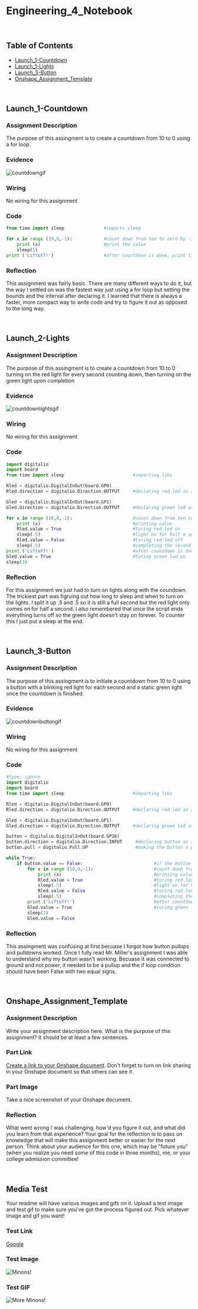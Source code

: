 # Engineering_4_Notebook

&nbsp;

## Table of Contents
* [Launch_1-Countdown](#launch_1-countdown)
* [Launch_1-Lights](#launch_2-lights)
* [Launch_3-Button](#launch_1-button)
* [Onshape_Assignment_Template](#onshape_assignment_template)

&nbsp;

## Launch_1-Countdown

### Assignment Description

The purpose of this assingment is to create a countdown from 10 to 0 using a for loop. 

### Evidence 

![countdowngif](images/countdown.gif)

### Wiring

No wiring for this assignment

### Code

``` python
from time import sleep               #imports sleep

for x in range (10,0,-1):            #count down from ten to zero by -1s
    print (x)                        #print the value
    sleep(1)
print ('Liftoff!')                   #after countdown is done, print liftoff
```

### Reflection

This assignment was fairly basic. There are many different ways to do it, but the way I settled on was the fastest way just using a for loop but setting the bounds and the interval after declaring it. I learned that there is always a faster, more compact way to write code and try to figure it out as opposed to the long way.

&nbsp;

## Launch_2-Lights

### Assignment Description

The purpose of this assingment is to create a countdown from 10 to 0 turning on the red light for every second counting down, then turning on the green light upon completion  

### Evidence 

![countdownlightsgif](images/countdowlights.gif)

### Wiring

No wiring for this assignment

### Code

``` python
import digitalio
import board
from time import sleep                          #importing libs

Rled = digitalio.DigitalInOut(board.GP0)
Rled.direction = digitalio.Direction.OUTPUT     #declaring red led as an output in pin 0

Gled = digitalio.DigitalInOut(board.GP1)
Gled.direction = digitalio.Direction.OUTPUT     #declaring green led as an output in pin 1

for x in range (10,0,-1):                       #count down from ten to zero by -1s
    print (x)                                   #printing value
    Rled.value = True                           #turing red led on
    sleep(.5)                                   #light on for half a second
    Rled.value = False                          #turing red led off
    sleep(.5)                                   #completing the second
print ('Liftoff!')                              #after countdown is done, print liftoff
Gled.value = True                               #turing green led on
sleep(3)

```

### Reflection

For this assignment we just had to turn on lights along with the coundown. The trickiest part was figruing out how long to sleep and when to turn on the lights. I split it up .5 and .5 so it is still a full second but the red light only comes on for half a second. I also remembered that once the script ends everything turns off so the green light doesn't stay on forever. To counter this I just put a sleep at the end. 

&nbsp;

## Launch_3-Button

### Assignment Description

The purpose of this assingment is to initiate a countdown from 10 to 0 using a button with a blinking red light for each second and a static green light once the countdown is finished. 

### Evidence 

![countdownbuttongif](images/countdownbutton.gif)

### Wiring

No wiring for this assignment

### Code

``` python
#type: ignore
import digitalio
import board
from time import sleep                          #importing libs

Rled = digitalio.DigitalInOut(board.GP0)
Rled.direction = digitalio.Direction.OUTPUT     #declaring red led as an output in pin 0

Gled = digitalio.DigitalInOut(board.GP1)
Gled.direction = digitalio.Direction.OUTPUT     #declaring green led as an output in pin 1

button = digitalio.DigitalInOut(board.GP16)
button.direction = digitalio.Direction.INPUT     #declaring button as an input in pin 16
button.pull = digitalio.Pull.UP                  #making the button a pull down

while True:
    if button.value == False:                           #if the button is pressed, do:
        for x in range (10,0,-1):                       #count down from ten to zero by -1s
            print (x)                                   #printing value
            Rled.value = True                           #turing red led on
            sleep(.5)                                   #light on for half a second
            Rled.value = False                          #turing red led off
            sleep(.5)                                   #completing the second
        print ('Liftoff!')                              #after countdown is done, print liftoff
        Gled.value = True                               #turing green led on
        sleep(3)
        Gled.value = False
```

### Reflection

This assingment was confusing at first becuase I forgot how button pullups and pulldowns worked. Once I fully read Mr. Miller's assignment I was able to understand why my button wasn't working. Becuase it was connected to ground and not power, it needed to be a pullup and the if loop condition should have been False with two equal signs. 

&nbsp;

## Onshape_Assignment_Template

### Assignment Description

Write your assignment description here. What is the purpose of this assignment? It should be at least a few sentences.

### Part Link 

[Create a link to your Onshape document](https://cvilleschools.onshape.com/documents/003e413cee57f7ccccaa15c2/w/ea71050bb283bf3bf088c96c/e/c85ae532263d3b551e1795d0?renderMode=0&uiState=62d9b9d7883c4f335ec42021). Don't forget to turn on link sharing in your Onshape document so that others can see it. 

### Part Image

Take a nice screenshot of your Onshape document. 

### Reflection

What went wrong / was challenging, how'd you figure it out, and what did you learn from that experience? Your goal for the reflection is to pass on knowledge that will make this assignment better or easier for the next person. Think about your audience for this one, which may be "future you" (when you realize you need some of this code in three months), me, or your college admission committee!

&nbsp;

## Media Test

Your readme will have various images and gifs on it. Upload a test image and test gif to make sure you've got the process figured out. Pick whatever image and gif you want!

### Test Link
[Google](https://en.wikipedia.org/wiki/Minions:_The_Rise_of_Gru?scrlybrkr=e146fde2)      
### Test Image
![Minons!](images/minons.png)
### Test GIF
![More Minons!](images/minions.gif)
